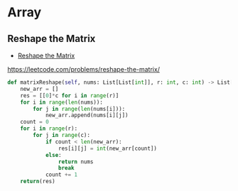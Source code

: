 # Array

## Reshape the Matrix

+ [Reshape the Matrix](#reshape-the-matrix)

https://leetcode.com/problems/reshape-the-matrix/

``` python
def matrixReshape(self, nums: List[List[int]], r: int, c: int) -> List[List[int]]:
    new_arr = []
    res = [[0]*c for i in range(r)]
    for i in range(len(nums)):
        for j in range(len(nums[i])):
            new_arr.append(nums[i][j])
    count = 0
    for i in range(r):
        for j in range(c):
            if count < len(new_arr):
                res[i][j] = int(new_arr[count])
            else:
                return nums
                break
            count += 1
    return(res)
```